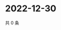 # 2022-12-30

共 0 条

<!-- BEGIN WEIBO -->
<!-- 最后更新时间 Fri Dec 30 2022 18:14:31 GMT+0800 (China Standard Time) -->

<!-- END WEIBO -->
